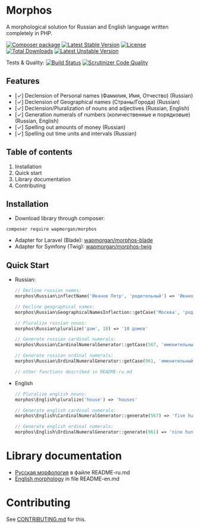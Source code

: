 # Morphos
A morphological solution for Russian and English language written completely in PHP.

[![Composer package](http://xn--e1adiijbgl.xn--p1acf/badge/wapmorgan/morphos)](https://packagist.org/packages/wapmorgan/morphos)
[![Latest Stable Version](https://poser.pugx.org/wapmorgan/morphos/v/stable)](https://packagist.org/packages/wapmorgan/morphos)
[![License](https://poser.pugx.org/wapmorgan/morphos/license)](https://packagist.org/packages/wapmorgan/morphos)
[![Total Downloads](https://poser.pugx.org/wapmorgan/morphos/downloads)](https://packagist.org/packages/wapmorgan/morphos)
[![Latest Unstable Version](https://poser.pugx.org/wapmorgan/morphos/v/unstable)](https://packagist.org/packages/wapmorgan/morphos)

Tests & Quality: [![Build Status](https://travis-ci.org/wapmorgan/Morphos.svg)](https://travis-ci.org/wapmorgan/Morphos)
[![Scrutinizer Code Quality](https://scrutinizer-ci.com/g/wapmorgan/Morphos/badges/quality-score.png?b=master)](https://scrutinizer-ci.com/g/wapmorgan/Morphos/?branch=master)

## Features
- [✓] Declension of Personal names (Фамилия, Имя, Отчество) (Russian)
- [✓] Declension of Geographical names (Страны/Города) (Russian)
- [✓] Declension/Pluralization of nouns and adjectives (Russian, English)
- [✓] Generation numerals of numbers (количественные и порядковые) (Russian, English)
- [✓] Spelling out amounts of money (Russian)
- [✓] Spelling out time units and intervals (Russian)

## Table of contents

1. Installation
2. Quick start
3. Library documentation
4. Contributing

## Installation

* Download library through composer:
```
composer require wapmorgan/morphos
```

- Adapter for Laravel (Blade): [wapmorgan/morphos-blade](https://github.com/wapmorgan/Morphos-Blade)
- Adapter for Symfony (Twig): [wapmorgan/morphos-twig](https://github.com/wapmorgan/Morphos-Twig)

## Quick Start
- Russian:
  ```php
  // Decline russian names:
  morphos\Russian\inflectName('Иванов Петр', 'родительный') => 'Иванова Петра'

  // Decline geographical names:
  morphos\Russian\GeographicalNamesInflection::getCase('Москва', 'родительный') => 'Москвы'

  // Pluralize russian nouns:
  morphos\Russian\pluralize('дом', 10) => '10 домов'

  // Generate russian cardinal numerals:
  morphos\Russian\CardinalNumeralGenerator::getCase(567, 'именительный') => 'пятьсот шестьдесят семь'

  // Generate russian ordinal numerals:
  morphos\Russian\OrdinalNumeralGenerator::getCase(961, 'именительный') => 'девятьсот шестьдесят первый'

  // other functions described in README-ru.md
  ```

- English
  ```php
  // Pluralize english nouns:
  morphos\English\pluralize('house') => 'houses'

  // Generate english cardinal numerals:
  morphos\English\CardinalNumeralGenerator::generate(567) => 'five hundred sixty-seven'

  // Generate english ordinal numerals:
  morphos\English\OrdinalNumeralGenerator::generate(961) => 'nine hundred sixty-first'
  ```

# Library documentation

- [Русская морфология](README-ru.md) в файле README-ru.md
- [English morphology](README-en.md) in file README-en.md

# Contributing

See [CONTRIBUTING.md](CONTRIBUTING.md) for this.
